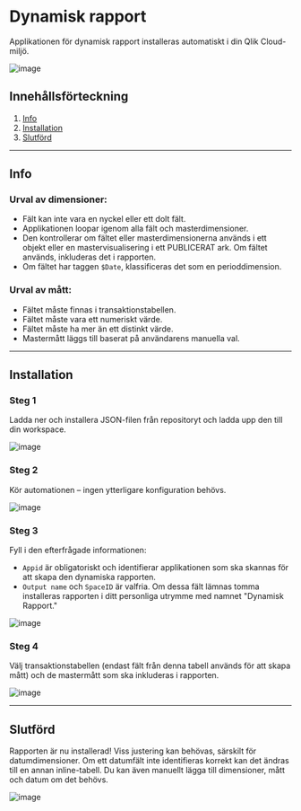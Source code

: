 # Dynamisk rapport
Applikationen för dynamisk rapport installeras automatiskt i din Qlik Cloud-miljö.

![image](https://github.com/user-attachments/assets/0cf4b72f-8849-47b9-b2f2-dd38a6eb1646)

## Innehållsförteckning
1. [Info](#info)
2. [Installation](#installation)
3. [Slutförd](#slutförd)

---

## Info
### Urval av dimensioner:
- Fält kan inte vara en nyckel eller ett dolt fält.
- Applikationen loopar igenom alla fält och masterdimensioner.
- Den kontrollerar om fältet eller masterdimensionerna används i ett objekt eller en mastervisualisering i ett PUBLICERAT ark. Om fältet används, inkluderas det i rapporten.
- Om fältet har taggen `$Date`, klassificeras det som en perioddimension.

### Urval av mått:
- Fältet måste finnas i transaktionstabellen.
- Fältet måste vara ett numeriskt värde.
- Fältet måste ha mer än ett distinkt värde.
- Mastermått läggs till baserat på användarens manuella val.

---

## Installation
### Steg 1
Ladda ner och installera JSON-filen från repositoryt och ladda upp den till din workspace.

![image](https://github.com/user-attachments/assets/52a54133-7824-4a2d-be11-0e55aae2215a)

### Steg 2
Kör automationen – ingen ytterligare konfiguration behövs.

![image](https://github.com/user-attachments/assets/531953d9-d75a-447b-aaa3-64ebe2939313)

### Steg 3
Fyll i den efterfrågade informationen:
- `Appid` är obligatoriskt och identifierar applikationen som ska skannas för att skapa den dynamiska rapporten.
- `Output name` och `SpaceID` är valfria. Om dessa fält lämnas tomma installeras rapporten i ditt personliga utrymme med namnet "Dynamisk Rapport."

![image](https://github.com/user-attachments/assets/1f6d4398-90d1-46ff-a49e-4ec6cad2625d)

### Steg 4
Välj transaktionstabellen (endast fält från denna tabell används för att skapa mått) och de mastermått som ska inkluderas i rapporten.

![image](https://github.com/user-attachments/assets/8ab1fa44-976c-4730-8f65-28f073ab5203)

---

## Slutförd
Rapporten är nu installerad! Viss justering kan behövas, särskilt för datumdimensioner. Om ett datumfält inte identifieras korrekt kan det ändras till en annan inline-tabell. Du kan även manuellt lägga till dimensioner, mått och datum om det behövs.

![image](https://github.com/user-attachments/assets/17a2b65e-1593-4274-88c6-3190f9dbdca4)


